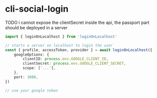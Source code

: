 # cli-social-login

TODO i cannot expose the clientSecret inside the api, the passport part should be deployed in a server

```ts
import { loginOnLocalhost } from 'loginOnLocalhost'

// starts a server on localhost to login the user
const { profile, accessToken, provider } = await loginOnLocalhost({
    googleOptions: {
        clientID: process.env.GOOGLE_CLIENT_ID,
        clientSecret: process.env.GOOGLE_CLIENT_SECRET,
        scope: ['...'],
    },
    port: 3000,
})

// use your google token
```
